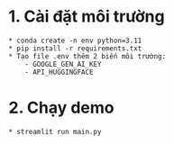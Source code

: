 # 1. Cài đặt môi trường 
    * conda create -n env python=3.11
    * pip install -r requirements.txt
    * Tạo file .env thêm 2 biến môi trường:
        - GOOGLE_GEN_AI_KEY
        - API_HUGGINGFACE
# 2. Chạy demo 
    * streamlit run main.py
        